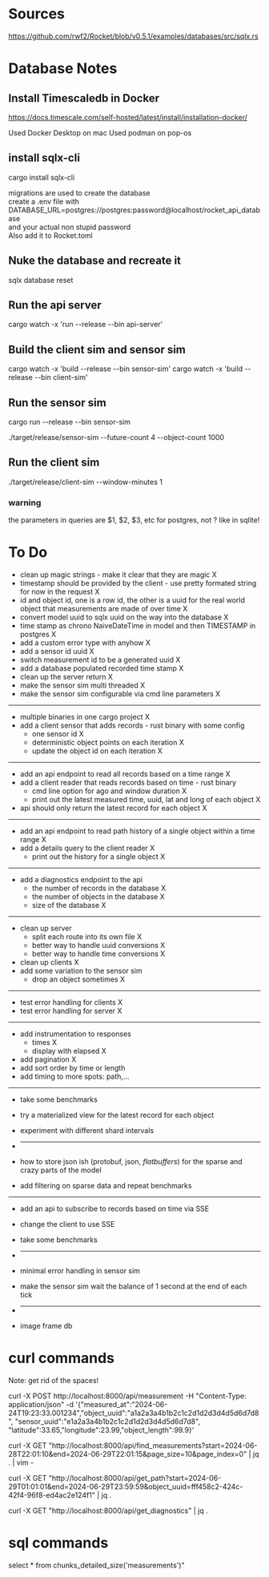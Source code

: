 # Sources

https://github.com/rwf2/Rocket/blob/v0.5.1/examples/databases/src/sqlx.rs

# Database Notes

## Install Timescaledb in Docker

https://docs.timescale.com/self-hosted/latest/install/installation-docker/

Used Docker Desktop on mac
Used podman on pop-os

## install sqlx-cli

cargo install sqlx-cli

migrations are used to create the database    
create a .env file with    
DATABASE_URL=postgres://postgres:password@localhost/rocket_api_database    
and your actual non stupid password    
Also add it to Rocket.toml

## Nuke the database and recreate it

sqlx database reset

## Run the api server

cargo watch -x 'run --release --bin api-server'

## Build the client sim and sensor sim

cargo watch -x 'build --release --bin sensor-sim'
cargo watch -x 'build --release --bin client-sim'

## Run the sensor sim

cargo run --release --bin sensor-sim

./target/release/sensor-sim --future-count 4 --object-count 1000

## Run the client sim

./target/release/client-sim --window-minutes 1

### warning

the parameters in queries are $1, $2, $3, etc for postgres, not ? like in sqlite!

# To Do

* clean up magic strings - make it clear that they are magic X
* timestamp should be provided by the client - use pretty formated string for now in the request X
* id and object id, one is a row id, the other is a uuid for the real world object that measurements are made of
  over time X
* convert model uuid to sqlx uuid on the way into the database X
* time stamp as chrono NaiveDateTime in model and then TIMESTAMP in postgres X
* add a custom error type with anyhow X
* add a sensor id uuid X
* switch measurement id to be a generated uuid X
* add a database populated recorded time stamp X
* clean up the server return X
* make the sensor sim multi threaded X
* make the sensor sim configurable via cmd line parameters X

------------------------------------------------

* multiple binaries in one cargo project X
* add a client sensor that adds records - rust binary with some config
    * one sensor id X
    * deterministic object points on each iteration X
    * update the object id on each iteration X

------------------------------------------------

* add an api endpoint to read all records based on a time range X
* add a client reader that reads records based on time - rust binary
    * cmd line option for ago and window duration X
    * print out the latest measured time, uuid, lat and long of each object X
* api should only return the latest record for each object X

------------------------------------------------

* add an api endpoint to read path history of a single object within a time range X
* add a details query to the client reader X
    * print out the history for a single object X

------------------------------------------------

* add a diagnostics endpoint to the api
    * the number of records in the database X
    * the number of objects in the database X
    * size of the database X

------------------------------------------------

* clean up server
    * split each route into its own file X
    * better way to handle uuid conversions X
    * better way to handle time conversions X
* clean up clients X
* add some variation to the sensor sim
    * drop an object sometimes X

------------------------------------------------

* test error handling for clients X
* test error handling for server X

------------------------------------------------

* add instrumentation to responses
    * times X
    * display with elapsed X
* add pagination X
* add sort order by time or length
* add timing to more spots: path,...

------------------------------------------------

* take some benchmarks
* try a materialized view for the latest record for each object
* experiment with different shard intervals

* ------------------------------------------------
* how to store json ish (protobuf, json, *flatbuffers*) for the sparse and crazy parts of the model
* add filtering on sparse data and repeat benchmarks

------------------------------------------------

* add an api to subscribe to records based on time via SSE
* change the client to use SSE
* take some benchmarks
* ------------------------------------------------
* minimal error handling in sensor sim
* make the sensor sim wait the balance of 1 second at the end of each tick

* ------------------------------------------------
* image frame db

# curl commands

Note: get rid of the spaces!

curl -X POST http://localhost:8000/api/measurement -H "Content-Type: application/json"
-d '{"measured_at":"2024-06-24T19:23:33.001234","object_uuid":"a1a2a3a4b1b2c1c2d1d2d3d4d5d6d7d8",
"sensor_uuid":"e1a2a3a4b1b2c1c2d1d2d3d4d5d6d7d8", "latitude":33.65,"longitude":23.99,"object_length":99.9}'

curl -X
GET "http://localhost:8000/api/find_measurements?start=2024-06-28T22:01:10&end=2024-06-29T22:01:15&page_size=10&page_index=0" |
jq . |
vim -

curl -X
GET "http://localhost:8000/api/get_path?start=2024-06-29T01:01:01&end=2024-06-29T23:59:59&object_uuid=fff458c2-424c-42f4-96f8-ed4ac2e124f1" |
jq .

curl -X GET "http://localhost:8000/api/get_diagnostics" | jq .

# sql commands

select * from chunks_detailed_size('measurements')"